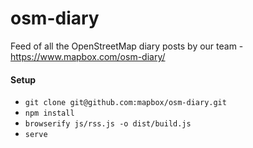 # osm-diary

Feed of all the OpenStreetMap diary posts by our team - https://www.mapbox.com/osm-diary/

#### Setup

* `git clone git@github.com:mapbox/osm-diary.git`
* `npm install`
* `browserify js/rss.js -o dist/build.js`
* `serve`